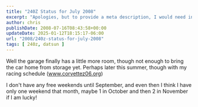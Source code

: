 ```yaml
---
title: "240Z Status for July 2008"
excerpt: "Apologies, but to provide a meta description, I would need information about the blog post's content. Could you please provide it?"
author: chris
publishDate: 2008-07-16T08:43:58+00:00
updateDate: 2025-01-12T18:15:17-06:00
url: "2008/240z-status-for-july-2008"
tags: [ 240z, datsun ]
---
```


Well the garage finally has a little more room, though not enough to bring the car home from storage yet. Perhaps later this summer, though with my racing schedule (www.corvettez06.org)  

I don't have any free weekends until September, and even then I think I have only one weekend that month, maybe 1 in October and then 2 in November if I am lucky!